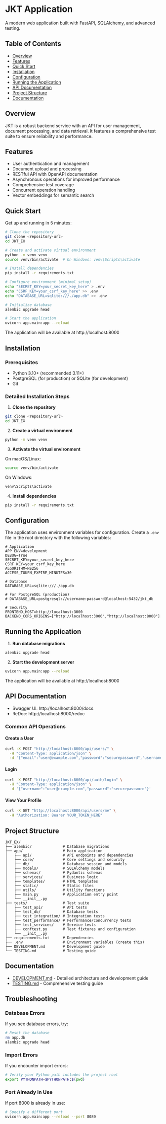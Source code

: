 # JKT Application

A modern web application built with FastAPI, SQLAlchemy, and advanced testing.

## Table of Contents

- [Overview](#overview)
- [Features](#features)
- [Quick Start](#quick-start)
- [Installation](#installation)
- [Configuration](#configuration)
- [Running the Application](#running-the-application)
- [API Documentation](#api-documentation)
- [Project Structure](#project-structure)
- [Documentation](#documentation)

## Overview

JKT is a robust backend service with an API for user management, document processing, and data retrieval. It features a comprehensive test suite to ensure reliability and performance.

## Features

- User authentication and management
- Document upload and processing
- RESTful API with OpenAPI documentation
- Asynchronous operations for improved performance
- Comprehensive test coverage
- Concurrent operation handling
- Vector embeddings for semantic search

## Quick Start

Get up and running in 5 minutes:

```bash
# Clone the repository
git clone <repository-url>
cd JKT_EX

# Create and activate virtual environment
python -m venv venv
source venv/bin/activate  # On Windows: venv\Scripts\activate

# Install dependencies
pip install -r requirements.txt

# Configure environment (minimal setup)
echo "SECRET_KEY=your_secret_key_here" > .env
echo "CSRF_KEY=your_csrf_key_here" >> .env
echo "DATABASE_URL=sqlite:///./app.db" >> .env

# Initialize database
alembic upgrade head

# Start the application
uvicorn app.main:app --reload
```

The application will be available at http://localhost:8000

## Installation

### Prerequisites

- Python 3.10+ (recommended 3.11+)
- PostgreSQL (for production) or SQLite (for development)
- Git

### Detailed Installation Steps

1. **Clone the repository**

```bash
git clone <repository-url>
cd JKT_EX
```

2. **Create a virtual environment**

```bash
python -m venv venv
```

3. **Activate the virtual environment**

On macOS/Linux:
```bash
source venv/bin/activate
```

On Windows:
```bash
venv\Scripts\activate
```

4. **Install dependencies**

```bash
pip install -r requirements.txt
```

## Configuration

The application uses environment variables for configuration. Create a `.env` file in the root directory with the following variables:

```
# Application
APP_ENV=development
DEBUG=True
SECRET_KEY=your_secret_key_here
CSRF_KEY=your_csrf_key_here
ALGORITHM=HS256
ACCESS_TOKEN_EXPIRE_MINUTES=30

# Database
DATABASE_URL=sqlite:///./app.db

# For PostgreSQL (production)
# DATABASE_URL=postgresql://username:password@localhost:5432/jkt_db

# Security
FRONTEND_HOST=http://localhost:3000
BACKEND_CORS_ORIGINS=["http://localhost:3000","http://localhost:8000"]
```

## Running the Application

1. **Run database migrations**

```bash
alembic upgrade head
```

2. **Start the development server**

```bash
uvicorn app.main:app --reload
```

The application will be available at http://localhost:8000

## API Documentation

- Swagger UI: http://localhost:8000/docs
- ReDoc: http://localhost:8000/redoc

### Common API Operations

#### Create a User

```bash
curl -X POST "http://localhost:8000/api/users/" \
  -H "Content-Type: application/json" \
  -d '{"email":"user@example.com","password":"securepassword","username":"testuser"}'
```

#### Login

```bash
curl -X POST "http://localhost:8000/api/auth/login" \
  -H "Content-Type: application/json" \
  -d '{"username":"user@example.com","password":"securepassword"}'
```

#### View Your Profile

```bash
curl -X GET "http://localhost:8000/api/users/me" \
  -H "Authorization: Bearer YOUR_TOKEN_HERE"
```

## Project Structure

```
JKT_EX/
├── alembic/              # Database migrations
├── app/                  # Main application
│   ├── api/              # API endpoints and dependencies
│   ├── core/             # Core settings and security
│   ├── db/               # Database session and models
│   ├── models/           # SQLAlchemy models
│   ├── schemas/          # Pydantic schemas
│   ├── services/         # Business logic
│   ├── templates/        # HTML templates
│   ├── static/           # Static files
│   ├── utils/            # Utility functions
│   ├── main.py           # Application entry point
│   └── __init__.py
├── tests/                # Test suite
│   ├── test_api/         # API tests
│   ├── test_db/          # Database tests
│   ├── test_integration/ # Integration tests
│   ├── test_performance/ # Performance/concurrency tests
│   ├── test_services/    # Service tests
│   ├── conftest.py       # Test fixtures and configuration
│   └── __init__.py
├── requirements.txt      # Dependencies
├── .env                  # Environment variables (create this)
├── DEVELOPMENT.md        # Development guide
└── TESTING.md            # Testing guide
```

## Documentation

- [DEVELOPMENT.md](DEVELOPMENT.md) - Detailed architecture and development guide
- [TESTING.md](TESTING.md) - Comprehensive testing guide

## Troubleshooting

### Database Errors

If you see database errors, try:

```bash
# Reset the database
rm app.db
alembic upgrade head
```

### Import Errors

If you encounter import errors:

```bash
# Verify your Python path includes the project root
export PYTHONPATH=$PYTHONPATH:$(pwd)
```

### Port Already in Use

If port 8000 is already in use:

```bash
# Specify a different port
uvicorn app.main:app --reload --port 8080
``` 
